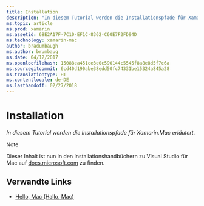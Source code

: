```yaml
---
title: Installation
description: "In diesem Tutorial werden die Installationspfade für Xamarin.Mac erläutert."
ms.topic: article
ms.prod: xamarin
ms.assetid: 68E2A17F-7C10-EF1C-8362-C60E7F2FD94D
ms.technology: xamarin-mac
author: bradumbaugh
ms.author: brumbaug
ms.date: 04/12/2017
ms.openlocfilehash: 15088ea451ce3e0c590144c5545f8a8e8d5f7c6a
ms.sourcegitcommit: 6cd40d190abe38edd50fc74331be15324a845a28
ms.translationtype: HT
ms.contentlocale: de-DE
ms.lasthandoff: 02/27/2018
---
```

# <a name="installation"></a>Installation

_In diesem Tutorial werden die Installationspfade für Xamarin.Mac erläutert._

> [!NOTE]
> Dieser Inhalt ist nun in den Installationshandbüchern zu Visual Studio für Mac auf [docs.microsoft.com](https://docs.microsoft.com/en-us/visualstudio/mac/installation) zu finden.


## <a name="related-links"></a>Verwandte Links

- [Hello, Mac (Hallo, Mac)](~/mac/get-started/hello-mac.md)
